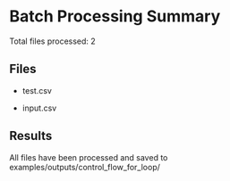 # Batch Processing Summary

Total files processed: 2

## Files

- test.csv

- input.csv


## Results
All files have been processed and saved to examples/outputs/control_flow_for_loop/